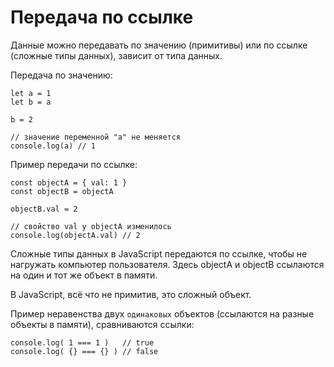 # Передача по ссылке
Данные можно передавать по значению (примитивы) или по ссылке (сложные типы данных), зависит от типа данных.

Передача по значению:

    let a = 1
    let b = a

    b = 2

    // значение переменной "a" не меняется
    console.log(a) // 1 

Пример передачи по ссылке:

    const objectA = { val: 1 }
    const objectB = objectA

    objectB.val = 2

    // свойство val у objectA изменилось  
    console.log(objectA.val) // 2

Сложные типы данных в JavaScript передаются по ссылке, чтобы не нагружать компьютер пользователя. Здесь objectA и objectB ссылаются на один и тот же объект в памяти.

В JavaScript, всё что не примитив, это сложный объект.

Пример неравенства двух `одинаковых` объектов (ссылаются на разные объекты в памяти), сравниваются ссылки:

    console.log( 1 === 1 )   // true
    console.log( {} === {} ) // false
